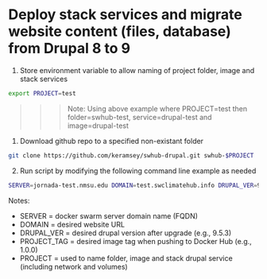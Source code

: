 # Deploy stack services and migrate website content (files, database) from Drupal 8 to 9
1. Store environment variable to allow naming of project folder, image and stack services
```sh
export PROJECT=test
```
>>>Note: Using above example where PROJECT=test then folder=swhub-test, service=drupal-test and image=drupal-test
1. Download github repo to a specified non-existant folder
```sh
git clone https://github.com/keramsey/swhub-drupal.git swhub-$PROJECT
```
2. Run script by modifying the following command line example as needed
```sh
SERVER=jornada-test.nmsu.edu DOMAIN=test.swclimatehub.info DRUPAL_VER=9.5.3 PROJECT_TAG=1.0.0 bash $PROJECT/src/deploy-drupal.sh
```
Notes:
- SERVER = docker swarm server domain name (FQDN)
- DOMAIN = desired website URL
- DRUPAL_VER = desired drupal version after upgrade (e.g., 9.5.3)
- PROJECT_TAG = desired image tag when pushing to Docker Hub (e.g., 1.0.0)
- PROJECT = used to name folder, image and stack drupal service (including network and volumes)